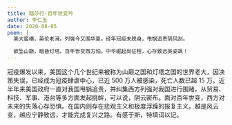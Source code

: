```yaml
---
title: 踏莎行·百年世变吟
author: 李仁玉
date: 2020-08-05
poem: |
  美大蛮横，英伦老滑。列强今又围华夏。经年冠疫未脱身，甩锅追责阴风刮。

  欲坠山巅，暗昏灯塔。百年世变西方怕。中华崛起尚征程，心存致远英姿飒！
---
```


冠疫爆发以来，美国这个几个世纪来被称为山巅之国和灯塔之国的世界老大，因决策失误，已经成为冠疫肆虐中心，已近 500 万人被感染，死亡人数已超 15 万。近半年来美国政府一直对我国甩锅追责，并纠集西方列强对我国进行围赌，从贸易、科技、军事、港台等多方面发起挑衅，可以说，阴云密布。面对百年世变，西方对未来的失落心存恐惧。在国内则存在悲观主义和极度浮躁的报复主义。越是风云变，越应宁静致远，才能完成复兴之路。有感于斯，特填词以记。
